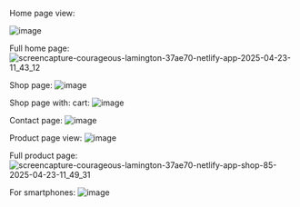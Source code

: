 Home page view:

![image](https://github.com/user-attachments/assets/1c62d0be-8be6-4b9a-a935-9010fd3b5937)



Full home page:
![screencapture-courageous-lamington-37ae70-netlify-app-2025-04-23-11_43_12](https://github.com/user-attachments/assets/9a86f8b5-d4c3-458a-bd8c-8462f1e85d3f)


Shop page:
![image](https://github.com/user-attachments/assets/12c76bc6-102b-429b-9030-5a08207ae45b)



Shop page with: cart:
![image](https://github.com/user-attachments/assets/5c8c3f79-20ec-4648-8419-b37eb822dff6)



Contact page: 
![image](https://github.com/user-attachments/assets/e0d549b0-0155-407e-b8e8-de9cc68a71ed)



Product page view:
![image](https://github.com/user-attachments/assets/41588920-1ded-4429-b7c0-f3feab8192e2)



Full product page:
![screencapture-courageous-lamington-37ae70-netlify-app-shop-85-2025-04-23-11_49_31](https://github.com/user-attachments/assets/bd0a337f-45ce-447a-8c95-b70940aeceeb)



For smartphones:
![image](https://github.com/user-attachments/assets/ba4cd9b2-2f21-43f2-b77e-6e8d2a85bdb9)

